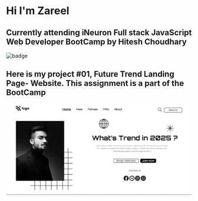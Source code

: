 # Hi I'm Zareel

## Currently attending iNeuron Full stack JavaScript Web Developer BootCamp by Hitesh Choudhary

![badge](https://img.shields.io/badge/LearnCodeOnline-iNeuron-green)

## Here is my project #01, Future Trend Landing Page- Website. This assignment is a part of the BootCamp

![image](./assets/01-StreetStyleLandingPage.png)
